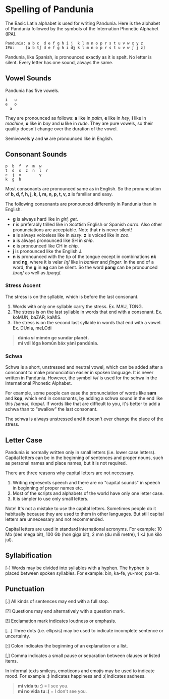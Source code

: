 Spelling of Pandunia
====================

The Basic Latin alphabet is used for writing Pandunia. Here is the alphabet of Pandunia followed by the symbols of the Internation Phonetic Alphabet (IPA).

    Pandunia: a b c  d e f g h i j  k l m n o p r s t u v w x y z
    IPA:     [a b tʃ d e f g h i dʒ k l m n o p r s t u v w ʃ j z]

Pandunia, like Spanish, is pronounced exactly as it is spelt. No letter is silent. Every letter has one sound, always the same.



Vowel Sounds
------------

Pandunia has five vowels.

    i   u
    e   o
      a

They are pronounced as follows: **a** like in _palm_, **e** like in _hey_, **i** like in _machine_, **o** like in _boy_ and **u** like in _rude_. They are pure vowels, so their quality doesn't change over the duration of the vowel.

Semivowels **y** and **w** are pronounced like in English.


Consonant Sounds
----------------

    p  b  f  v  m  w
    t  d  s  z  n  l  r
    c  j  x        y
    k  g  h

Most consonants are pronounced same as in English. So the pronunciation of **b, d, f, h, j, k, l, m, n, p, t, v, z** is familiar and easy.

The following consonants are pronounced differently in Pandunia than in English.

- **g** is always hard like in _girl, get_.
- **r** is preferably trilled like in Scottish English or Spanish _carro_. Also other pronunciations are acceptable. Note that **r** is never silent!
- **s** is always voiceless like in _sissy_. **z** is voiced like in _zoo_.
- **x** is always pronounced like SH in _ship_.
- **c** is pronounced like CH in _chip_.
- **j** is pronounced like the English J.
- **n** is pronounced with the tip of the tongue except in combinations **nk** and **ng**, where it is velar /ŋ/ like in _banker_ and _finger_. In the end of a word, the **g** in **ng** can be silent. So the word **pang** can be pronounced /paŋ/ as well as /paŋg/.



### Stress Accent

The stress is on the syllable, which is before the last consonant.

1. Words with only one syllable carry the stress. Ex. MAU, TONG.
2. The stress is on the last syllable in words that end with a consonant. Ex. koMUN, baZAR, kaMIS.
3. The stress is on the second last syllable in words that end with a vowel. Ex. DUnia, meLOdi

> **dúnia sí mimén ge sundár planét.**  
> **mí vól lóga komún báx yáni pandúnia.**  


### Schwa

Schwa is a short, unstressed and neutral vowel, which can be added after a consonant to make pronunciation easier in spoken language. It is never written in Pandunia. However, the symbol /ə/ is used for the schwa in the International Phonetic Alphabet.

For example, some people can ease the pronunciation of words like **sam** and **kop**, which end in consonants, by adding a schwa sound in the end like this /samə/, /kopə/. If words like that are difficult to you, it's better to add a schwa than to "swallow" the last consonant.

The schwa is always unstressed and it doesn't ever change the place of the stress.


## Letter Case

Pandunia is normally written only in small letters (i.e. lower case letters). Capital letters can be in the beginning of sentences and proper nouns, such as personal names and place names, but it is not required.

There are three reasons why capital letters are not necessary.

1. Writing represents speech and there are no "capital sounds" in speech in beginning of proper names etc.
2. Most of the scripts and alphabets of the world have only one letter case.
3. It is simpler to use only small letters.

Note! It's not a mistake to use the capital letters. Sometimes people do it habitually because they are used to them in other languages. But still capital letters are unnecessary and not recommended.

Capital letters are used in standard international acronyms. For example: 10 Mb (des mega bit), 100 Gb (hon giga bit), 2 mm (du mili metre), 1 kJ (un kilo jul).


## Syllabification

[-] Words may be divided into syllables with a hyphen. The hyphen is placed between spoken syllables. For example: bin, ka-fe, yu-mor, pos-ta.


## Punctuation

[.] All kinds of sentences may end with a full stop.

[?] Questions may end alternatively with a question mark.

[!] Exclamation mark indicates loudness or emphasis.

[...] Three dots (i.e. ellipsis) may be used to indicate incomplete sentence or uncertainty.

[:] Colon indicates the beginning of an explanation or a list.

[,] Comma indicates a small pause or separation between clauses or listed items.

In informal texts smileys, emoticons and emojis may be used to indicate mood. For example **:)** indicates happiness and **:(** indicates sadness.

> **mi vida tu :)** = I see you.  
> **mi no vida tu :(** = I don't see you.

